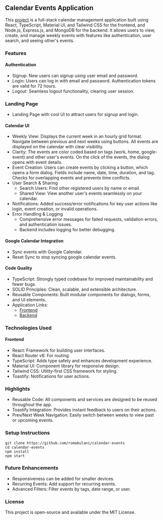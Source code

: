 ## Calendar Events Application
This [project](https://calendarevents.vercel.app/) is a full-stack calendar management application built using React, TypeScript, Material UI, and Tailwind CSS for the frontend, and Node.js, Express.js, and MongoDB for the backend. It allows users to view, create, and manage weekly events with features like authentication, user search, and seeing other's events.

### Features
#### Authentication
- Signup: New users can signup using user email and password.
- Login: Users can log in with email and password. Authentication tokens are valid for 72 hours.
- Logout: Seamless logout functionality, clearing user session.
  
### Landing Page
- Landing Page with cool UI to attract users for signup and login.
  
#### Calendar UI
- Weekly View: Displays the current week in an hourly grid format. Navigate between previous and next weeks using buttons. All events are displayed on the calendar with clear visibility.
- Clarity: The events are color coded based on tags (work, home, google-event) and other user's events. On the click of the events, the dialog opens with event details.
- Event Creation: Users can create events by clicking a button, which opens a form dialog. Fields include name, date, time, duration, and tag. Checks for overlapping events and prevents time conflicts.
- User Search & Sharing
    - Search Users: Find other registered users by name or email.
    - Shared View: View another user's events seamlessly on your calendar.
- Notifications: Added success/error notifications for key user actions like login, event creation, or invalid operations.
- Error Handling & Logging
    - Comprehensive error messages for failed requests, validation errors, and authentication issues.
    - Backend includes logging for better debugging.
  
#### Google Calendar Integration
 - Sync events with Google Calendar.
 - Reset Sync to stop syncing google calendar events.

#### Code Quality
- TypeScript: Strongly typed codebase for improved maintainability and fewer bugs.
- SOLID Principles: Clean, scalable, and extensible architecture.
- Reusable Components: Built modular components for dialogs, forms, and UI elements.
- Application Links:
    - [Frontend](https://calendarevents.vercel.app/)
    - [Backend](https://calendarevents-backend.vercel.app/api-docs/)

### Technologies Used
#### Frontend
- React: Framework for building user interfaces.
- React Router v6: For routing.
- TypeScript: Adds type safety and enhances development experience.
- Material UI: Component library for responsive design.
- Tailwind CSS: Utility-first CSS framework for styling.
- Toastify: Notifications for user actions.

### Highlights
- Reusable Code: All components and services are designed to be reused throughout the app.
- Toastify Integration: Provides instant feedback to users on their actions.
- Prev/Next Week Navigation: Easily switch between weeks to view past or upcoming events.
  
### Setup Instructions
```
git clone https://github.com/romabulani/calendar-events
cd calendar-events
npm install
npm start
```

### Future Enhancements
- Responsiveness can be added for smaller devices.
- Recurring Events: Add support for recurring events.
- Advanced Filters: Filter events by tags, date range, or user.


### License
This project is open-source and available under the MIT License.
